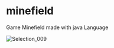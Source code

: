 # minefield

Game Minefield made with java Language

![Selection_009](https://user-images.githubusercontent.com/71676505/97505325-80484080-1957-11eb-9028-75ddebb415c9.png)
